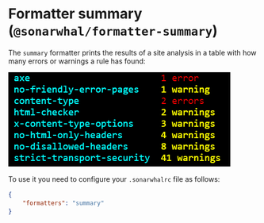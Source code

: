 # Formatter summary (`@sonarwhal/formatter-summary`)

The `summary` formatter prints the results of a site analysis in a table with
how many errors or warnings a rule has found:

![Example output for the summary formatter](images/summary-output.png)

To use it you need to configure your `.sonarwhalrc` file as follows:

```json
{
    "formatters": "summary"
}
```
